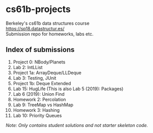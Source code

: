 # cs61b-projects
Berkeley's cs61b data structures course  
https://sp18.datastructur.es/  
Submission repo for homeworks, labs etc.  

## Index of submissions
1. Project 0: NBody/Planets
2. Lab 2: IntLList
3. Project 1a: ArrayDeque/LLDeque
4. Lab 3: Testing, JUnit
5. Project 1b: Deque Extended
6. Lab 15: HugLife (This is also Lab 5 (2019): Packages)
7. Lab 6 (2019): Union Find
8. Homework 2: Percolation
9. Lab 9: TreeMap vs HashMap
10. Homework 3: Hashing
11. Lab 10: Priority Queues

*Note: Only contains student solutions and not starter skeleton code.*
